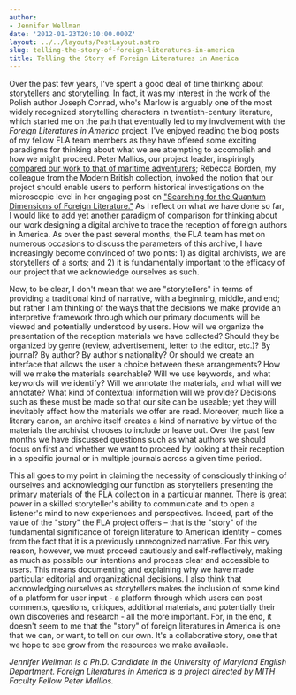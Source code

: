 ```yaml
---
author:
- Jennifer Wellman
date: '2012-01-23T20:10:00.000Z'
layout: ../../layouts/PostLayout.astro
slug: telling-the-story-of-foreign-literatures-in-america
title: Telling the Story of Foreign Literatures in America
---
```


Over the past few years, I've spent a good deal of time thinking about storytellers and storytelling. In fact, it was my interest in the work of the Polish author Joseph Conrad, who's Marlow is arguably one of the most widely recognized storytelling characters in twentieth-century literature, which started me on the path that eventually led to my involvement with the _Foreign Literatures in America_ project. I've enjoyed reading the blog posts of my fellow FLA team members as they have offered some exciting paradigms for thinking about what we are attempting to accomplish and how we might proceed. Peter Mallios, our project leader, inspiringly [compared our work to that of maritime adventurers](http://mith.umd.edu/beginnings/ "Beginnings…"); Rebecca Borden, my colleague from the Modern British collection, invoked the notion that our project should enable users to perform historical investigations on the microscopic level in her engaging post on ["Searching for the Quantum Dimensions of Foreign Literature."](http://mith.umd.edu/searching-for-the-quantum-dimension-of-foreign-literature/) As I reflect on what we have done so far, I would like to add yet another paradigm of comparison for thinking about our work designing a digital archive to trace the reception of foreign authors in America. As over the past several months, the FLA team has met on numerous occasions to discuss the parameters of this archive, I have increasingly become convinced of two points: 1) as digital archivists, we are storytellers of a sorts; and 2) it is fundamentally important to the efficacy of our project that we acknowledge ourselves as such.

Now, to be clear, I don't mean that we are "storytellers" in terms of providing a traditional kind of narrative, with a beginning, middle, and end; but rather I am thinking of the ways that the decisions we make provide an interpretive framework through which our primary documents will be viewed and potentially understood by users. How will we organize the presentation of the reception materials we have collected? Should they be organized by genre (review, advertisement, letter to the editor, etc.)? By journal? By author? By author's nationality? Or should we create an interface that allows the user a choice between these arrangements? How will we make the materials searchable? Will we use keywords, and what keywords will we identify? Will we annotate the materials, and what will we annotate? What kind of contextual information will we provide? Decisions such as these must be made so that our site can be useable; yet they will inevitably affect how the materials we offer are read. Moreover, much like a literary canon, an archive itself creates a kind of narrative by virtue of the materials the archivist chooses to include or leave out. Over the past few months we have discussed questions such as what authors we should focus on first and whether we want to proceed by looking at their reception in a specific journal or in multiple journals across a given time period.

This all goes to my point in claiming the necessity of consciously thinking of ourselves and acknowledging our function as storytellers presenting the primary materials of the FLA collection in a particular manner. There is great power in a skilled storyteller's ability to communicate and to open a listener's mind to new experiences and perspectives. Indeed, part of the value of the "story" the FLA project offers – that is the "story" of the fundamental significance of foreign literature to American identity – comes from the fact that it is a previously unrecognized narrative. For this very reason, however, we must proceed cautiously and self-reflectively, making as much as possible our intentions and process clear and accessible to users. This means documenting and explaining why we have made particular editorial and organizational decisions. I also think that acknowledging ourselves as storytellers makes the inclusion of some kind of a platform for user input - a platform through which users can post comments, questions, critiques, additional materials, and potentially their own discoveries and research - all the more important. For, in the end, it doesn't seem to me that the "story" of foreign literatures in America is one that we can, or want, to tell on our own. It's a collaborative story, one that we hope to see grow from the resources we make available.

_Jennifer Wellman is a Ph.D. Candidate in the University of Maryland English Department. Foreign Literatures in America is a project directed by MITH Faculty Fellow Peter Mallios._
